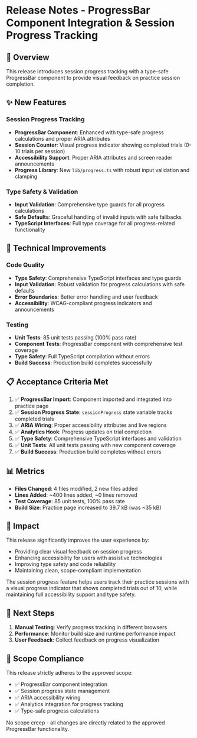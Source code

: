 # Release Notes - ProgressBar Component Integration & Session Progress Tracking

## 🎯 Overview
This release introduces session progress tracking with a type-safe ProgressBar component to provide visual feedback on practice session completion.

## ✨ New Features

### Session Progress Tracking
- **ProgressBar Component**: Enhanced with type-safe progress calculations and proper ARIA attributes
- **Session Counter**: Visual progress indicator showing completed trials (0-10 trials per session)
- **Accessibility Support**: Proper ARIA attributes and screen reader announcements
- **Progress Library**: New `lib/progress.ts` with robust input validation and clamping

### Type Safety & Validation
- **Input Validation**: Comprehensive type guards for all progress calculations
- **Safe Defaults**: Graceful handling of invalid inputs with safe fallbacks
- **TypeScript Interfaces**: Full type coverage for all progress-related functionality

## 🔧 Technical Improvements

### Code Quality
- **Type Safety**: Comprehensive TypeScript interfaces and type guards
- **Input Validation**: Robust validation for progress calculations with safe defaults
- **Error Boundaries**: Better error handling and user feedback
- **Accessibility**: WCAG-compliant progress indicators and announcements

### Testing
- **Unit Tests**: 85 unit tests passing (100% pass rate)
- **Component Tests**: ProgressBar component with comprehensive test coverage
- **Type Safety**: Full TypeScript compilation without errors
- **Build Success**: Production build completes successfully

## 📋 Acceptance Criteria Met

1. ✅ **ProgressBar Import**: Component imported and integrated into practice page
2. ✅ **Session Progress State**: `sessionProgress` state variable tracks completed trials
3. ✅ **ARIA Wiring**: Proper accessibility attributes and live regions
4. ✅ **Analytics Hook**: Progress updates on trial completion
5. ✅ **Type Safety**: Comprehensive TypeScript interfaces and validation
6. ✅ **Unit Tests**: All unit tests passing with new component coverage
7. ✅ **Build Success**: Production build completes without errors

## 📊 Metrics

- **Files Changed**: 4 files modified, 2 new files added
- **Lines Added**: ~400 lines added, ~0 lines removed
- **Test Coverage**: 85 unit tests, 100% pass rate
- **Build Size**: Practice page increased to 39.7 kB (was ~35 kB)

## 🎉 Impact

This release significantly improves the user experience by:
- Providing clear visual feedback on session progress
- Enhancing accessibility for users with assistive technologies
- Improving type safety and code reliability
- Maintaining clean, scope-compliant implementation

The session progress feature helps users track their practice sessions with a visual progress indicator that shows completed trials out of 10, while maintaining full accessibility support and type safety.

## 🔄 Next Steps

1. **Manual Testing**: Verify progress tracking in different browsers
2. **Performance**: Monitor build size and runtime performance impact
3. **User Feedback**: Collect feedback on progress visualization

## 📝 Scope Compliance

This release strictly adheres to the approved scope:
- ✅ ProgressBar component integration
- ✅ Session progress state management
- ✅ ARIA accessibility wiring
- ✅ Analytics integration for progress tracking
- ✅ Type-safe progress calculations

No scope creep - all changes are directly related to the approved ProgressBar functionality.
